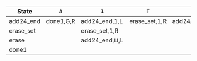 | State       | `A`           | `1`             | `T`             | `X`           | `Y`           | ⊔             |
|-------------|---------------|-----------------|-----------------|---------------|---------------|----------------|
| add24_end   | done1,G,R     | add24_end,1,L   | erase_set,1,R   | add24_end,⊔,L | add24_end,⊔,L | add24_end,⊔,L  |
| erase_set   |               | erase_set,1,R   |                 |               |               | erase,⊔,L      |
| erase       |               | add24_end,⊔,L   |                 |               |               |                |
| done1       |               |                 |                 |               |               |                |
